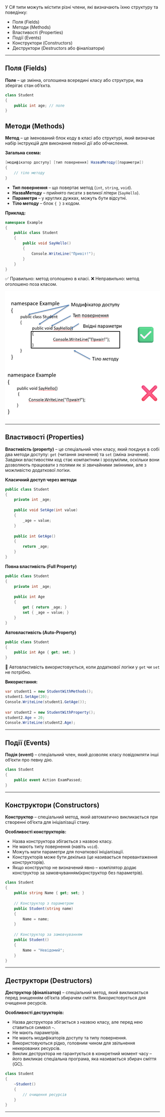 У C# типи можуть містити різні члени, які визначають їхню структуру та поведінку:

- Поля (Fields)
- Методи (Methods)
- Властивості (Properties)
- Події (Events)
- Конструктори (Constructors)
- Деструктори (Destructors або фіналізатори)

---

## Поля (Fields)

**Поле** – це змінна, оголошена всередині класу або структури, яка зберігає стан об’єкта.

```csharp
class Student
{
    public int age; // поле
}
```

## Методи (Methods)

**Метод** – це іменований блок коду в класі або структурі, який визначає набір інструкцій для виконання певної дії або обчислення.

**Загальна схема:**

```csharp
[модифікатор доступу] [тип повернення] НазваМетоду([параметри])
{
    // тіло методу
}
```

* **Тип повернення** – що повертає метод (`int`, `string`, `void`).
* **НазваМетоду** – прийнято писати з великої літери (`SayHello`).
* **Параметри** – у круглих дужках, можуть бути відсутні.
* **Тіло методу** – блок `{ }` з кодом.

**Приклад:**

```csharp
namespace Example
{
    public class Student
    {
        public void SayHello()
        {
            Console.WriteLine("Привіт!");
        }
    }
}
```

✅ Правильно: метод оголошено в класі.
❌ Неправильно: метод оголошено поза класом.

![Схема методу — правильний та неправильний приклади](../../images/methods.png)

---

## Властивості (Properties)

**Властивість (property)** – це спеціальний член класу, який поєднує в собі два методи доступу: `get` (читання значення) та `set` (зміна значення). Завдяки властивостям код стає компактним і зрозумілим, оскільки вони дозволяють працювати з полями як зі звичайними змінними, але з можливістю додаткової логіки.

**Класичний доступ через методи**

```csharp
public class Student
{
    private int _age;

    public void SetAge(int value)
    {
        _age = value;
    }

    public int GetAge()
    {
        return _age;
    }
}
```

**Повна властивість (Full Property)**

```csharp
public class Student
{
    private int _age;

    public int Age
    {
        get { return _age; }
        set { _age = value; }
    }
}
```

**Автовластивість (Auto-Property)**

```csharp
public class Student
{
    public int Age { get; set; }
}
```

📌 Автовластивість використовується, коли додаткової логіки у `get` чи `set` не потрібно.

**Використання:**

```csharp
var student1 = new StudentWithMethods();
student1.SetAge(20);
Console.WriteLine(student1.GetAge());

var student2 = new StudentWithProperty();
student2.Age = 20;
Console.WriteLine(student2.Age);
```


---

## Події (Events)

**Подія (event)** – спеціальний член, який дозволяє класу повідомляти інші об’єкти про певну дію.

```csharp
class Student
{
    public event Action ExamPassed;
}
```

---

## Конструктори (Constructors)

**Конструктор** – спеціальний метод, який автоматично викликається при створенні об’єкта для ініціалізації стану.

**Особливості конструкторів:**

* Назва конструктора збігається з назвою класу.
* Не мають типу повернення (навіть `void`).
* Можуть мати параметри для початкової ініціалізації.
* Конструкторів може бути декілька (це називається перевантаження конструкторів).
* Якщо конструктор не визначений явно – компілятор додає конструктор за замовчуванням(крнструктор без параметрів).

```csharp
class Student
{
    public string Name { get; set; }

    // Конструктор з параметром
    public Student(string name)
    {
        Name = name;
    }

    // Конструктор за замовчуванням
    public Student()
    {
        Name = "Невідомий";
    }
}
```

---

## Деструктори (Destructors)

**Деструктор (фіналізатор)** – спеціальний метод, який викликається перед знищенням об’єкта збирачем сміття.
Використовується для очищення ресурсів.

**Особливості деструкторів:**

* Назва деструктора збігається з назвою класу, але перед нею ставиться символ `~`.
* Не мають параметрів.
* Не мають модифікаторів доступу та типу повернення.
* Використовуються рідко, головним чином для звільнення некерованих ресурсів.
* Виклик деструктора не гарантується в конкретний момент часу – його викликає спеціальна програма, яка називається збирач сміття (GC).

```csharp
class Student
{
    ~Student()
    {
        // очищення ресурсів
    }
}
```

---
